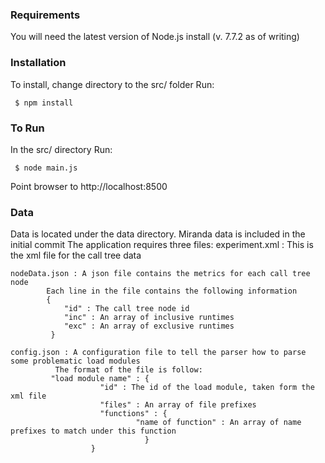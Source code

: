 ### Requirements
You will need the latest version of Node.js install (v. 7.7.2 as of writing)

### Installation
To install, change directory to the src/ folder
Run:
```
 $ npm install
```

### To Run
In the src/ directory
Run: 
```
 $ node main.js
```
Point browser to http://localhost:8500

### Data
Data is located under the data directory. Miranda data is included in the initial commit
The application requires three files:
	experiment.xml : This is the xml file for the call tree data

	nodeData.json : A json file contains the metrics for each call tree node
			Each line in the file contains the following information
			{
			    "id" : The call tree node id
			    "inc" : An array of inclusive runtimes
			    "exc" : An array of exclusive runtimes 
			 }

	config.json : A configuration file to tell the parser how to parse some problematic load modules
		      The format of the file is follow:
		     "load module name" : {
						"id" : The id of the load module, taken form the xml file
						"files" : An array of file prefixes
						"functions" : {
								"name of function" : An array of name prefixes to match under this function
							      }
					  }
